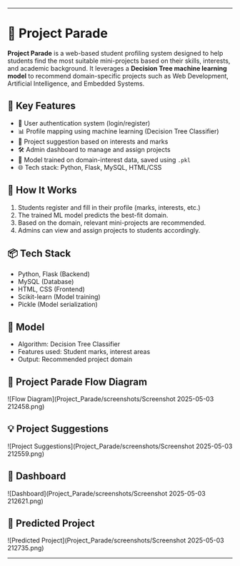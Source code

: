 

---

# 🎯 Project Parade

**Project Parade** is a web-based student profiling system designed to help students find the most suitable mini-projects based on their skills, interests, and academic background. It leverages a **Decision Tree machine learning model** to recommend domain-specific projects such as Web Development, Artificial Intelligence, and Embedded Systems.

## 🚀 Key Features

* 🔐 User authentication system (login/register)
* 📊 Profile mapping using machine learning (Decision Tree Classifier)
* 📁 Project suggestion based on interests and marks
* 🛠️ Admin dashboard to manage and assign projects
* 🧠 Model trained on domain-interest data, saved using `.pkl`
* 🌐 Tech stack: Python, Flask, MySQL, HTML/CSS

## 🧠 How It Works

1. Students register and fill in their profile (marks, interests, etc.)
2. The trained ML model predicts the best-fit domain.
3. Based on the domain, relevant mini-projects are recommended.
4. Admins can view and assign projects to students accordingly.

## 📦 Tech Stack

* Python, Flask (Backend)
* MySQL (Database)
* HTML, CSS (Frontend)
* Scikit-learn (Model training)
* Pickle (Model serialization)

## 🧪 Model

* Algorithm: Decision Tree Classifier
* Features used: Student marks, interest areas
* Output: Recommended project domain

## 📌 Project Parade Flow Diagram
![Flow Diagram](Project_Parade/screenshots/Screenshot 2025-05-03 212458.png)

## 💡 Project Suggestions
![Project Suggestions](Project_Parade/screenshots/Screenshot 2025-05-03 212559.png)

## 🧭 Dashboard
![Dashboard](Project_Parade/screenshots/Screenshot 2025-05-03 212621.png)

## 🤖 Predicted Project
![Predicted Project](Project_Parade/screenshots/Screenshot 2025-05-03 212735.png)


---

